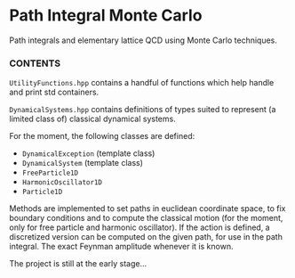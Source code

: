 # Path Integral Monte Carlo


Path integrals and elementary lattice QCD using Monte Carlo techniques.

### CONTENTS

`UtilityFunctions.hpp` contains a handful of functions which help handle and print std containers.

`DynamicalSystems.hpp` contains definitions of types suited to represent (a limited class of) classical dynamical systems.

For the moment, the following classes are defined:
- `DynamicalException` (template class)
- `DynamicalSystem` (template class)
- `FreeParticle1D`
- `HarmonicOscillator1D`
- `Particle1D`

Methods are implemented to set paths in euclidean coordinate space, to fix boundary conditions and to compute the classical motion (for the moment, only for free particle and harmonic oscillator). If the action is defined, a discretized version can be computed on the given path, for use in the path integral. The exact Feynman amplitude whenever it is known.

The project is still at the early stage...




